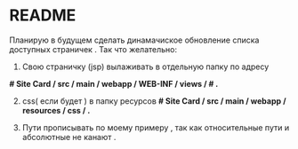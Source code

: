 # README #
Планирую в будущем сделать динамачиское обновление списка доступных страничек . 
Так что желательно:

1. Свою страничку (jsp) вылаживать в отдельную папку по адресу  

**# Site Card / src / main / webapp / WEB-INF / views / # .**


2.  css( если будет ) в папку ресурсов 
**# Site Card / src / main / webapp / resources / css / .**  


3. Пути прописывать по моему примеру , так как относительные пути и абсолютные не канают . 



